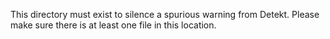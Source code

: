 This directory must exist to silence a spurious warning from Detekt.  Please make sure there is at least one file in
this location.

